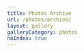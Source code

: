 ```yaml
---
title: Photos Archive
url: /photos/archive/
layout: gallery
galleryCategory: photos
noIndex: true
---
```

